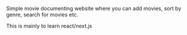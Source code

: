 Simple movie documenting website where you can add movies, sort by genre, search for movies etc. 

This is mainly to learn react/next.js
